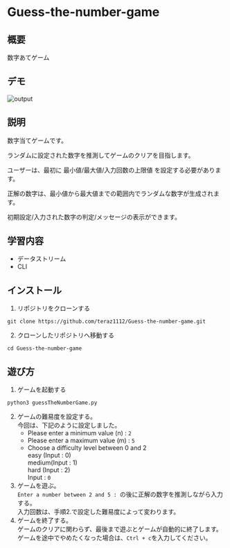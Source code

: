 # Guess-the-number-game

## 概要
数字あてゲーム

## デモ
![output](https://github.com/Aki158/Guess-the-number-game/assets/119317071/73332152-0568-4e4b-ba21-47ce115ed08e)

## 説明
数字当てゲームです。

ランダムに設定された数字を推測してゲームのクリアを目指します。

ユーザーは、最初に 最小値/最大値/入力回数の上限値 を設定する必要があります。

正解の数字は、最小値から最大値までの範囲内でランダムな数字が生成されます。

初期設定/入力された数字の判定/メッセージの表示ができます。

## 学習内容
- データストリーム
- CLI 

## インストール

1. リポジトリをクローンする
```
git clone https://github.com/teraz1112/Guess-the-number-game.git
```

2. クローンしたリポジトリへ移動する
```
cd Guess-the-number-game
```

## 遊び方

1. ゲームを起動する
```
python3 guessTheNumberGame.py
```
2. ゲームの難易度を設定する。<br>今回は、下記のように設定しました。
    - Please enter a minimum value (n) : `2`
    - Please enter a maximum value (m) : `5`
    - Choose a difficulty level between 0 and 2<br>easy  (Input : 0)<br>medium(Input : 1)<br>hard  (Input : 2)<br>Input : `0`
3. ゲームを遊ぶ。<br>`Enter a number between 2 and 5 : `の後に正解の数字を推測しながら入力する。<br>入力回数は、手順2.で設定した難易度によって変わります。
4. ゲームを終了する。<br>ゲームのクリアに関わらず、最後まで遊ぶとゲームが自動的に終了します。<br>ゲームを途中でやめたくなった場合は、`Ctrl + c`を入力してください。
